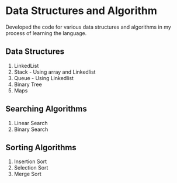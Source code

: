 # Data Structures and Algorithm
Developed the code for various data structures and algorithms in my process of learning the language. 
## Data Structures
1. LinkedList
2. Stack - Using array and Linkedlist
3. Queue - Using Linkedlist
4. Binary Tree
5. Maps

## Searching Algorithms
1. Linear Search
2. Binary Search

## Sorting Algorithms
1. Insertion Sort
2. Selection Sort
3. Merge Sort

